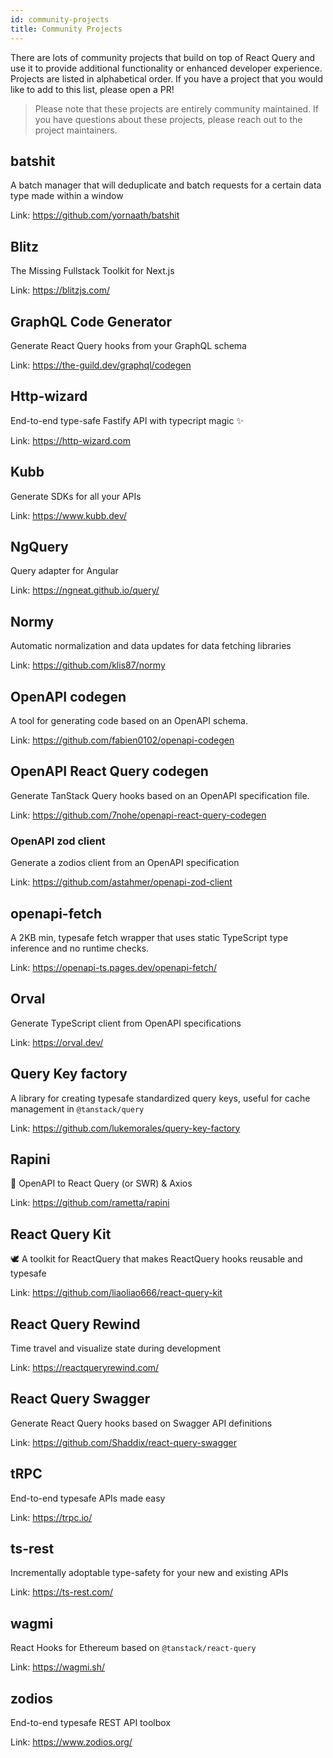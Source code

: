 ```yaml
---
id: community-projects
title: Community Projects
---
```


There are lots of community projects that build on top of React Query and use it to provide additional functionality or enhanced developer experience. Projects are listed in alphabetical order. If you have a project that you would like to add to this list, please open a PR!

> Please note that these projects are entirely community maintained. If you have questions about these projects, please reach out to the project maintainers.

## batshit

A batch manager that will deduplicate and batch requests for a certain data type made within a window

Link: https://github.com/yornaath/batshit

## Blitz

The Missing Fullstack Toolkit for Next.js

Link: https://blitzjs.com/

## GraphQL Code Generator

Generate React Query hooks from your GraphQL schema

Link: https://the-guild.dev/graphql/codegen

## Http-wizard

End-to-end type-safe Fastify API with typecript magic ✨

Link: https://http-wizard.com

## Kubb

Generate SDKs for all your APIs

Link: https://www.kubb.dev/

## NgQuery

Query adapter for Angular

Link: https://ngneat.github.io/query/

## Normy

Automatic normalization and data updates for data fetching libraries

Link: https://github.com/klis87/normy

## OpenAPI codegen

A tool for generating code based on an OpenAPI schema.

Link: https://github.com/fabien0102/openapi-codegen

## OpenAPI React Query codegen

Generate TanStack Query hooks based on an OpenAPI specification file.

Link: https://github.com/7nohe/openapi-react-query-codegen

### OpenAPI zod client

Generate a zodios client from an OpenAPI specification

Link: https://github.com/astahmer/openapi-zod-client

## openapi-fetch

A 2KB min, typesafe fetch wrapper that uses static TypeScript type inference and no runtime checks.

Link: https://openapi-ts.pages.dev/openapi-fetch/

## Orval

Generate TypeScript client from OpenAPI specifications

Link: https://orval.dev/

## Query Key factory

A library for creating typesafe standardized query keys, useful for cache management in `@tanstack/query`

Link: https://github.com/lukemorales/query-key-factory

## Rapini

🥬 OpenAPI to React Query (or SWR) & Axios

Link: https://github.com/rametta/rapini

## React Query Kit

🕊️ A toolkit for ReactQuery that makes ReactQuery hooks reusable and typesafe

Link: https://github.com/liaoliao666/react-query-kit

## React Query Rewind

Time travel and visualize state during development

Link: https://reactqueryrewind.com/

## React Query Swagger

Generate React Query hooks based on Swagger API definitions

Link: https://github.com/Shaddix/react-query-swagger

## tRPC

End-to-end typesafe APIs made easy

Link: https://trpc.io/

## ts-rest

Incrementally adoptable type-safety for your new and existing APIs

Link: https://ts-rest.com/

## wagmi

React Hooks for Ethereum based on `@tanstack/react-query`

Link: https://wagmi.sh/

## zodios

End-to-end typesafe REST API toolbox

Link: https://www.zodios.org/
